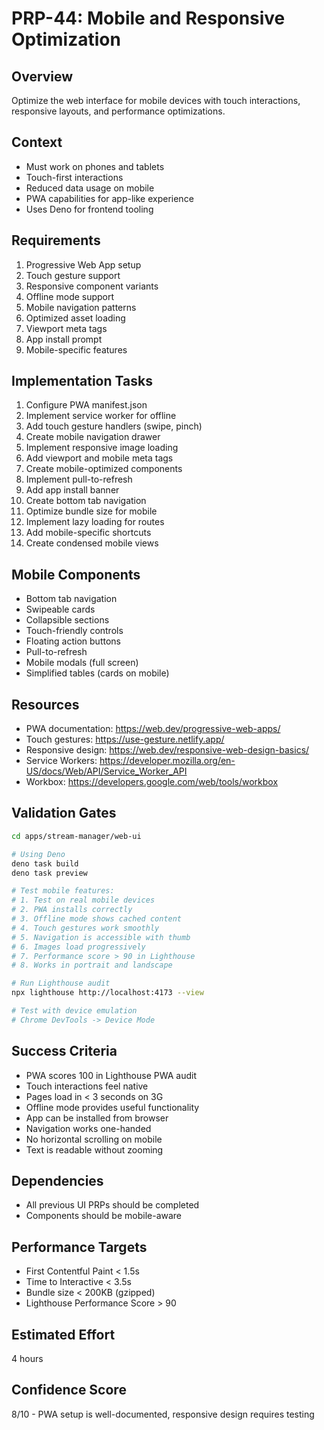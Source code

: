 # PRP-44: Mobile and Responsive Optimization

## Overview
Optimize the web interface for mobile devices with touch interactions, responsive layouts, and performance optimizations.

## Context
- Must work on phones and tablets
- Touch-first interactions
- Reduced data usage on mobile
- PWA capabilities for app-like experience
- Uses Deno for frontend tooling

## Requirements
1. Progressive Web App setup
2. Touch gesture support
3. Responsive component variants
4. Offline mode support
5. Mobile navigation patterns
6. Optimized asset loading
7. Viewport meta tags
8. App install prompt
9. Mobile-specific features

## Implementation Tasks
1. Configure PWA manifest.json
2. Implement service worker for offline
3. Add touch gesture handlers (swipe, pinch)
4. Create mobile navigation drawer
5. Implement responsive image loading
6. Add viewport and mobile meta tags
7. Create mobile-optimized components
8. Implement pull-to-refresh
9. Add app install banner
10. Create bottom tab navigation
11. Optimize bundle size for mobile
12. Implement lazy loading for routes
13. Add mobile-specific shortcuts
14. Create condensed mobile views

## Mobile Components
- Bottom tab navigation
- Swipeable cards
- Collapsible sections
- Touch-friendly controls
- Floating action buttons
- Pull-to-refresh
- Mobile modals (full screen)
- Simplified tables (cards on mobile)

## Resources
- PWA documentation: https://web.dev/progressive-web-apps/
- Touch gestures: https://use-gesture.netlify.app/
- Responsive design: https://web.dev/responsive-web-design-basics/
- Service Workers: https://developer.mozilla.org/en-US/docs/Web/API/Service_Worker_API
- Workbox: https://developers.google.com/web/tools/workbox

## Validation Gates
```bash
cd apps/stream-manager/web-ui

# Using Deno
deno task build
deno task preview

# Test mobile features:
# 1. Test on real mobile devices
# 2. PWA installs correctly
# 3. Offline mode shows cached content
# 4. Touch gestures work smoothly
# 5. Navigation is accessible with thumb
# 6. Images load progressively
# 7. Performance score > 90 in Lighthouse
# 8. Works in portrait and landscape

# Run Lighthouse audit
npx lighthouse http://localhost:4173 --view

# Test with device emulation
# Chrome DevTools -> Device Mode
```

## Success Criteria
- PWA scores 100 in Lighthouse PWA audit
- Touch interactions feel native
- Pages load in < 3 seconds on 3G
- Offline mode provides useful functionality
- App can be installed from browser
- Navigation works one-handed
- No horizontal scrolling on mobile
- Text is readable without zooming

## Dependencies
- All previous UI PRPs should be completed
- Components should be mobile-aware

## Performance Targets
- First Contentful Paint < 1.5s
- Time to Interactive < 3.5s
- Bundle size < 200KB (gzipped)
- Lighthouse Performance Score > 90

## Estimated Effort
4 hours

## Confidence Score
8/10 - PWA setup is well-documented, responsive design requires testing